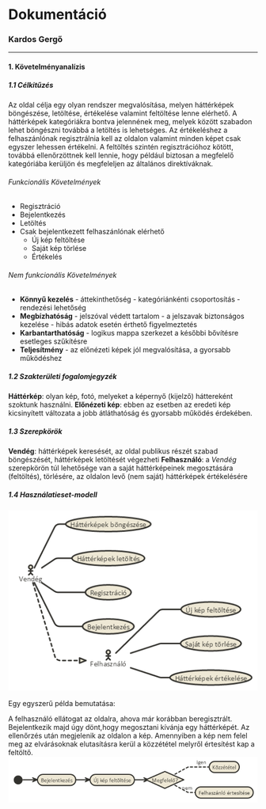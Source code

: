 # Dokumentáció

### Kardos Gergő
___

#### 1. Követelményanalízis
##### 1.1 Célkitűzés
Az oldal célja egy olyan rendszer megvalósítása, melyen háttérképek böngészése, 
letöltése, értékelése valamint feltöltése lenne elérhető.
A háttérképek kategóriákra bontva jelennének meg, melyek között szabadon lehet böngészni továbbá a letöltés is lehetséges.
Az értékeléshez a felhaszánlónak regisztrálnia kell az oldalon valamint minden képet csak egyszer lehessen értékelni.
A feltöltés szintén regisztrációhoz kötött, továbbá ellenőrzöttnek kell lennie, hogy például biztosan a megfelelő kategóriába kerüljön és megfeleljen az általános direktíváknak.  

###### Funkcionális Követelmények
* Regisztráció
* Bejelentkezés
* Letöltés
* Csak bejelentkezett felhaszánlónak elérhető
    - Új kép feltöltése
    - Saját kép törlése
    - Értékelés

###### Nem funkcionális Követelmények
* **Könnyű kezelés** - áttekinthetőség - kategóriánkénti csoportosítás - rendezési lehetőség 
* **Megbízhatóság** - jelszóval védett tartalom - a jelszavak biztonságos kezelése - hibás adatok esetén érthető figyelmeztetés
* **Karbantarthatóság** - logikus mappa szerkezet a későbbi bővítésre esetleges szűkítésre
* **Teljesítmény** - az előnézeti képek jól megvalósítása, a gyorsabb működéshez

##### 1.2 Szakterületi fogalomjegyzék
**Háttérkép**: olyan kép, fotó, melyeket a képernyő (kijelző) háttereként szoktunk használni.
**Előnézeti kép**: ebben az esetben az eredeti kép kicsinyített változata a jobb átláthatóság és gyorsabb működés érdekében.

##### 1.3 Szerepkörök
**Vendég**: háttérképek keresését, az oldal publikus részét szabad böngészését, háttérképek letöltését végezheti
**Felhasználó**: a *Vendég* szerepkörön túl lehetősége van a saját háttérképeinek megosztására (feltöltés), törlésére, az oldalon levő (nem saját) háttérképek értékelésére

##### 1.4 Használatieset-modell
![Szerepkörök](images/use_case.png)

Egy egyszerű példa bemutatása:

A felhasználó ellátogat az oldalra, ahova már korábban beregisztrált. Bejelentkezik majd úgy dönt,hogy megosztani kívánja egy háttérképét. Az ellenőrzés után megjelenik az oldalon a kép. Amennyiben a kép nem felel meg az elvárásoknak elutasításra kerül a közzététel melyről értesítést kap a feltöltő.
![](images/new_bg.png)